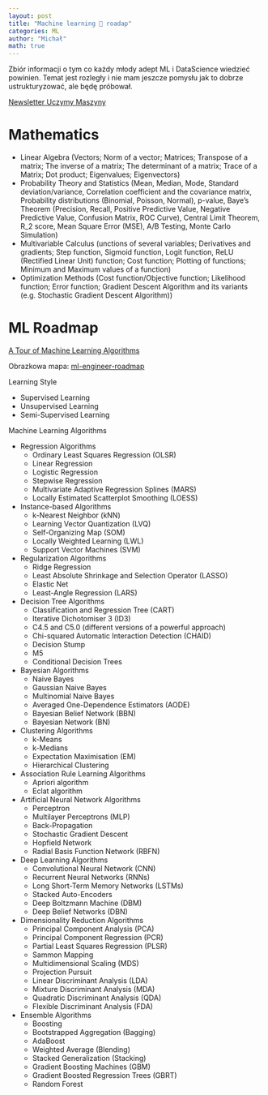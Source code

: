 ```yaml
---
layout: post
title: "Machine learning 🤖 roadap"
categories: ML
author: "Michał"
math: true
---
```




Zbiór informacji o tym co każdy młody adept ML i DataScience wiedzieć powinien. Temat jest rozległy i nie mam jeszcze pomysłu jak to dobrze ustrukturyzować, ale będę próbował.

[Newsletter Uczymy Maszyny](https://us20.campaign-archive.com/home/?u=75f8b217047c7703de3c71ca4&id=9ab9c19314)

# Mathematics

 * Linear Algebra (Vectors; Norm of a vector; Matrices; Transpose of a matrix; The inverse of a matrix; The determinant of a matrix; Trace of a Matrix; Dot product; Eigenvalues; Eigenvectors)
 * Probability Theory and Statistics (Mean, Median, Mode, Standard deviation/variance, Correlation coefficient and the covariance matrix, Probability distributions (Binomial, Poisson, Normal), p-value, Baye’s Theorem (Precision, Recall, Positive Predictive Value, Negative Predictive Value, Confusion Matrix, ROC Curve), Central Limit Theorem, R_2 score, Mean Square Error (MSE), A/B Testing, Monte Carlo Simulation)
 * Multivariable Calculus (unctions of several variables; Derivatives and gradients; Step function, Sigmoid function, Logit function, ReLU (Rectified Linear Unit) function; Cost function; Plotting of functions; Minimum and Maximum values of a function)
 * Optimization Methods (Cost function/Objective function; Likelihood function; Error function; Gradient Descent Algorithm and its variants (e.g. Stochastic Gradient Descent Algorithm))

# ML Roadmap

[A Tour of Machine Learning Algorithms](https://machinelearningmastery.com/a-tour-of-machine-learning-algorithms/)

Obrazkowa mapa: [ml-engineer-roadmap](https://github.com/chris-chris/ml-engineer-roadmap/blob/master/img/ml-engineer.png)

Learning Style
 * Supervised Learning
 * Unsupervised Learning
 * Semi-Supervised Learning

Machine Learning Algorithms
 * Regression Algorithms
     * Ordinary Least Squares Regression (OLSR)
     * Linear Regression
     * Logistic Regression
     * Stepwise Regression
     * Multivariate Adaptive Regression Splines (MARS)
     * Locally Estimated Scatterplot Smoothing (LOESS)
 * Instance-based Algorithms
     * k-Nearest Neighbor (kNN)
     * Learning Vector Quantization (LVQ)
     * Self-Organizing Map (SOM)
     * Locally Weighted Learning (LWL)
     * Support Vector Machines (SVM)
 * Regularization Algorithms
     * Ridge Regression
     * Least Absolute Shrinkage and Selection Operator (LASSO)
     * Elastic Net
     * Least-Angle Regression (LARS)
 * Decision Tree Algorithms
     * Classification and Regression Tree (CART)
     * Iterative Dichotomiser 3 (ID3)
     * C4.5 and C5.0 (different versions of a powerful approach)
     * Chi-squared Automatic Interaction Detection (CHAID)
     * Decision Stump
     * M5
     * Conditional Decision Trees
 * Bayesian Algorithms
    * Naive Bayes
    * Gaussian Naive Bayes
    * Multinomial Naive Bayes
    * Averaged One-Dependence Estimators (AODE)
    * Bayesian Belief Network (BBN)
    * Bayesian Network (BN)
 * Clustering Algorithms
    * k-Means
    * k-Medians
    * Expectation Maximisation (EM)
    * Hierarchical Clustering
 * Association Rule Learning Algorithms
    * Apriori algorithm
    * Eclat algorithm
 * Artificial Neural Network Algorithms
    * Perceptron
    * Multilayer Perceptrons (MLP)
    * Back-Propagation
    * Stochastic Gradient Descent
    * Hopfield Network
    * Radial Basis Function Network (RBFN)
 * Deep Learning Algorithms
     * Convolutional Neural Network (CNN)
     * Recurrent Neural Networks (RNNs)
     * Long Short-Term Memory Networks (LSTMs)
     * Stacked Auto-Encoders
     * Deep Boltzmann Machine (DBM)
     * Deep Belief Networks (DBN)
 * Dimensionality Reduction Algorithms
     * Principal Component Analysis (PCA)
     * Principal Component Regression (PCR)
     * Partial Least Squares Regression (PLSR)
     * Sammon Mapping
     * Multidimensional Scaling (MDS)
     * Projection Pursuit
     * Linear Discriminant Analysis (LDA)
     * Mixture Discriminant Analysis (MDA)
     * Quadratic Discriminant Analysis (QDA)
     * Flexible Discriminant Analysis (FDA)
 * Ensemble Algorithms
     * Boosting
     * Bootstrapped Aggregation (Bagging)
     * AdaBoost
     * Weighted Average (Blending)
     * Stacked Generalization (Stacking)
     * Gradient Boosting Machines (GBM)
     * Gradient Boosted Regression Trees (GBRT)
     * Random Forest